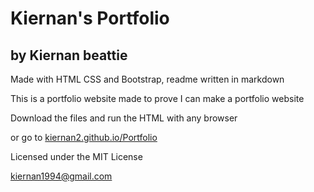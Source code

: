 # Kiernan's Portfolio

## by Kiernan beattie

Made with HTML CSS and Bootstrap, readme written in markdown

This is a portfolio website made to prove I can make a portfolio website

Download the files and run the HTML with any browser

or go to [kiernan2.github.io/Portfolio](http://kiernan2.github.io/Portfolio)

Licensed under the MIT License

kiernan1994@gmail.com